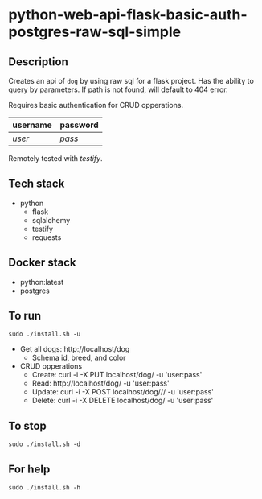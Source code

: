 # python-web-api-flask-basic-auth-postgres-raw-sql-simple

## Description
Creates an api of `dog` by using raw sql for a flask project.
Has the ability to query by parameters.
If path is not found, will default to 404 error.

Requires basic authentication for CRUD opperations.

| username | password |
| -------- | -------- |
| *user* | *pass* |

Remotely tested with *testify*.

## Tech stack
- python
  - flask
  - sqlalchemy
  - testify
  - requests

## Docker stack
- python:latest
- postgres

## To run
`sudo ./install.sh -u`
- Get all dogs: http://localhost/dog
  - Schema id, breed, and color
- CRUD opperations
  - Create: curl -i -X PUT localhost/dog/<id>  -u 'user:pass'
  - Read: http://localhost/dog/<id> -u 'user:pass'
  - Update: curl -i -X POST localhost/dog/<id>/<breed>/<color>  -u 'user:pass'
  - Delete: curl -i -X DELETE localhost/dog/<id>  -u 'user:pass'

## To stop
`sudo ./install.sh -d`

## For help
`sudo ./install.sh -h`
